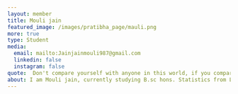 ```yaml
---
layout: member
title: Mouli jain
featured_image: /images/pratibha_page/mauli.png
more: true 
type: Student
media:  
  email: mailto:Jainjainmouli987@gmail.com
  linkedin: false 
  instagram: false    
quote:  Don't compare yourself with anyone in this world, if you compare , You are insulting yourself. 
about: I am Mouli jain, currently studying B.sc hons. Statistics from Lady Shri Ram College. I joined Kiran Foundation in 2023. I had a very good experience with this Foundation. Kiran Foundation not only provides financial support but also provide proper mentorship and guidance and moral support.
---
```

    